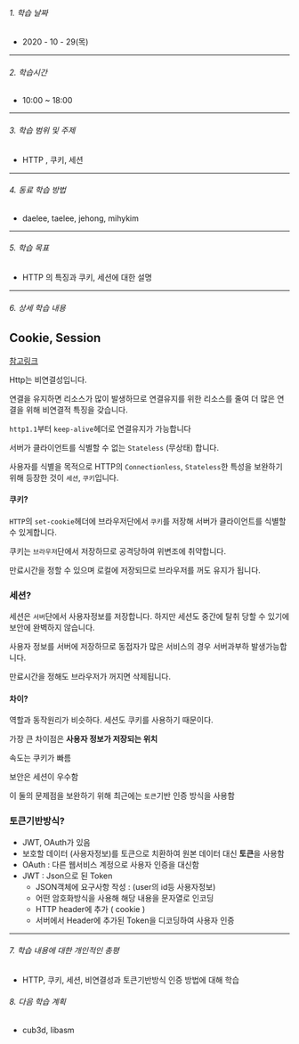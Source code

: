 

###### 1. 학습 날짜

- 2020 - 10 - 29(목)

---

###### 2. 학습시간

- 10:00 ~ 18:00

---

###### 3. 학습 범위 및 주제

- HTTP , 쿠키, 세션

---

###### 4. 동료 학습 방법 

- daelee, taelee, jehong, mihykim

---

###### 5. 학습 목표 

- HTTP 의 특징과 쿠키, 세션에 대한 설명

---

###### 6. 상세 학습 내용

## Cookie, Session

[참고링크](https://victorydntmd.tistory.com/115)

Http는 비연결성입니다.

연결을 유지하면 리소스가 많이 발생하므로 연결유지를 위한 리소스를 줄여 더 많은 연결을 위해 비연결적 특징을 갖습니다.

`http1.1`부터 `keep-alive`헤더로 연결유지가 가능합니다

서버가 클라이언트를 식별할 수 없는 `Stateless` (무상태) 합니다.

사용자를 식별을 목적으로 HTTP의 `Connectionless`, `Stateless`한 특성을 보완하기 위해 등장한 것이 `세션`, `쿠키`입니다.

#### 쿠키?

`HTTP`의 `set-cookie`헤더에 브라우저단에서 `쿠키`를 저장해 서버가 클라이언트를 식별할 수 있게합니다.

쿠키는 `브라우저`단에서 저장하므로 공격당하여 위변조에 취약합니다.

만료시간을 정할 수 있으며 로컬에 저장되므로 브라우저를 꺼도 유지가 됩니다.

### 세션?

세션은 `서버`단에서 사용자정보를 저장합니다. 하지만 세션도 중간에 탈취 당할 수 있기에 보안에 완벽하지 않습니다.

사용자 정보를 서버에 저장하므로 동접자가 많은 서비스의 경우 서버과부하 발생가능합니다.

만료시간을 정해도 브라우저가 꺼지면 삭제됩니다.

#### 차이?

역할과 동작원리가 비슷하다. 세션도 쿠키를 사용하기 때문이다.

가장 큰 차이점은 **사용자 정보가 저장되는 위치**

속도는 쿠키가 빠름

보안은 세션이 우수함

이 둘의 문제점을 보완하기 위해 최근에는 `토큰`기반 인증 방식을 사용함

### 토큰기반방식?

- JWT, OAuth가 있음
- 보호할 데이터 (사용자정보)를 토큰으로 치환하여 원본 데이터 대신 **토큰**을 사용함
- OAuth : 다른 웹서비스 계정으로 사용자 인증을 대신함
- JWT : Json으로 된 Token
  - JSON객체에 요구사항 작성 : (user의 id등 사용자정보)
  - 어떤 암호화방식을 사용해 해당 내용을 문자열로 인코딩
  - HTTP header에 추가 ( cookie )
  - 서버에서 Header에 추가된 Token을 디코딩하여 사용자 인증

---

###### 7. 학습 내용에 대한 개인적인 총평

- HTTP, 쿠키, 세션, 비연결성과 토큰기반방식 인증 방법에 대해 학습

###### 8. 다음 학습 계획

- cub3d, libasm